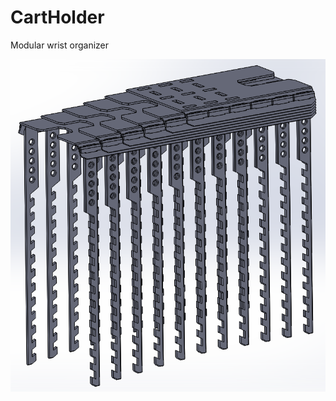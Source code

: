 # CartHolder
Modular wrist organizer

![Assambly](https://github.com/SpiridonovBoris/CardHolder/blob/main/Assembly.png)
